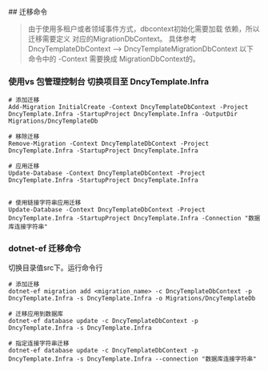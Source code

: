 ﻿﻿## 迁移命令

> 由于使用多租户或者领域事件方式，dbcontext初始化需要加载 依赖，所以迁移需要定义 对应的MigrationDbContext。
> 具体参考 DncyTemplateDbContext  -->  DncyTemplateMigrationDbContext 以下命令中的 -Context 需要换成 MigrationDbContext的。
### 使用vs 包管理控制台 切换项目至 DncyTemplate.Infra
```shell
# 添加迁移
Add-Migration InitialCreate -Context DncyTemplateDbContext -Project DncyTemplate.Infra -StartupProject DncyTemplate.Infra -OutputDir Migrations/DncyTemplateDb

# 移除迁移
Remove-Migration -Context DncyTemplateDbContext -Project DncyTemplate.Infra -StartupProject DncyTemplate.Infra

# 应用迁移
Update-Database -Context DncyTemplateDbContext -Project DncyTemplate.Infra -StartupProject DncyTemplate.Infra


# 使用链接字符串应用迁移
Update-Database -Context DncyTemplateDbContext -Project DncyTemplate.Infra -StartupProject DncyTemplate.Infra -Connection "数据库连接字符串"
```

### dotnet-ef 迁移命令
切换目录值src下。运行命令行
```shell
# 添加迁移
dotnet-ef migration add <migration_name> -c DncyTemplateDbContext -p DncyTemplate.Infra -s DncyTemplate.Infra -o Migrations/DncyTemplateDb

# 迁移应用到数据库
dotnet-ef database update -c DncyTemplateDbContext -p DncyTemplate.Infra -s DncyTemplate.Infra

# 指定连接字符串迁移
dotnet-ef database update -c DncyTemplateDbContext -p DncyTemplate.Infra -s DncyTemplate.Infra --connection "数据库连接字符串"
```
